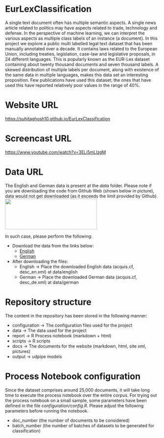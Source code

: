 # EurLexClassification

A single text document often has multiple semantic aspects. A single news article related to politics may have aspects related to trade, technology and defense. In the perspective of machine learning, we can interpret the various aspects as multiple class labels of an instance (a document). In this project we explore a public multi labelled legal text dataset that has been manually annotated over a decade. It contains laws related to the European Union, including treaties, legislation, case-law and legislative proposals, in 24 different languages. This is popularly known as the EUR-Lex dataset containing about twenty thousand documents and seven thousand labels. A skewed distribution of multiple labels per document, along with existence of the same data in multiple languages, makes this data set an interesting proposition. Few publications have used this dataset; the ones that have used this have reported relatively poor values in the range of 40%.

# Website URL
https://suhitaghosh10.github.io/EurLexClassification

# Screencast URL
https://www.youtube.com/watch?v=3ELi5mLlzgM

# Data URL
The English and German data is present at the *data* folder.
Please note if you are downloading the code from Github Web (shown below in picture), data would not get downloaded (as it exceeds the limit provided by Github).  
<img src="http://www.cs.williams.edu/~dbarowy/cs334s18/assets/tutorials/github/github-clone-button.png" width="300" height="100">

In such case, please perform the following:
* Download the data from the links below:
  - [English](https://drive.google.com/drive/folders/1F5HznSWxlZno4iVQSzsXHPhCl-cD644t?usp=sharing)
  - [German](https://drive.google.com/drive/folders/1TncK4erU2ZJc9v1_-RvwM6fDmkkUYKAk?usp=sharing)
* After downloading the files:
  - English -> Place the downloaded English data (acquis.cf, desc_en.xml) at data/english
  - German -> Place the downloaded German data (acquis.cf, desc_de.xml) at data/german

# Repository structure
The content in the repository has been stored in the following manner:
* configuration -> The configuration files used for the project
* data -> The data used for the project
* report -> R Process notebook (markdown + html)
* scripts -> R scripts
* docs -> The documents for the website (markdown, html, site xml, pictures)
* output -> udpipe models

# Process Notebook configuration
Since the dataset comprises around 25,000 documents, it will take long time to execute the process notebook over the entire corpus. For trying out the process notebook on a small sample, some parameters have been defined in the file *configuration/config.R*. Please adjust the following parameters before running the notebook.
- doc_number (the number of documents to be considered)
- batch_number (the number of batches of datasets to be generated for classification)

